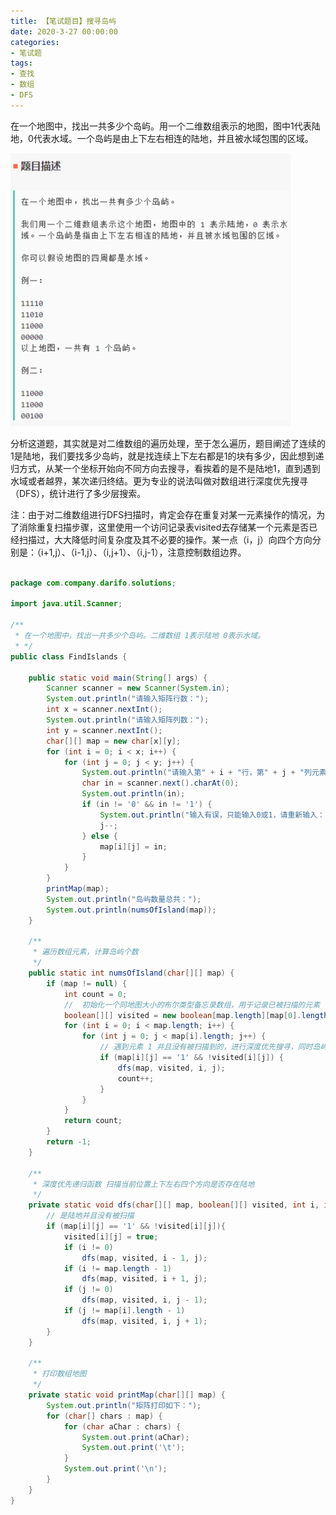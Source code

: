 ```yaml
---
title: 【笔试题目】搜寻岛屿
date: 2020-3-27 00:00:00
categories: 
- 笔试题
tags:
- 查找
- 数组
- DFS
---
```



在一个地图中，找出一共多少个岛屿。用一个二维数组表示的地图，图中1代表陆地，0代表水域。一个岛屿是由上下左右相连的陆地，并且被水域包围的区域。


![](/images/11abba423afccace7551ba1ba3042fa.png)


分析这道题，其实就是对二维数组的遍历处理，至于怎么遍历，题目阐述了连续的1是陆地，我们要找多少岛屿，就是找连续上下左右都是1的块有多少，因此想到递归方式，从某一个坐标开始向不同方向去搜寻，看挨着的是不是陆地1，直到遇到水域或者越界，某次递归终结。更为专业的说法叫做对数组进行深度优先搜寻（DFS），统计进行了多少层搜索。


注：由于对二维数组进行DFS扫描时，肯定会存在重复对某一元素操作的情况，为了消除重复扫描步骤，这里使用一个访问记录表visited去存储某一个元素是否已经扫描过，大大降低时间复杂度及其不必要的操作。某一点（i，j）向四个方向分别是：（i+1,j）、（i-1,j）、（i,j+1）、（i,j-1），注意控制数组边界。



```java

package com.company.darifo.solutions;

import java.util.Scanner;

/**
 * 在一个地图中，找出一共多少个岛屿。二维数组 1表示陆地 0表示水域。
 * */
public class FindIslands {

    public static void main(String[] args) {
        Scanner scanner = new Scanner(System.in);
        System.out.println("请输入矩阵行数：");
        int x = scanner.nextInt();
        System.out.println("请输入矩阵列数：");
        int y = scanner.nextInt();
        char[][] map = new char[x][y];
        for (int i = 0; i < x; i++) {
            for (int j = 0; j < y; j++) {
                System.out.println("请输入第" + i + "行，第" + j + "列元素：");
                char in = scanner.next().charAt(0);
                System.out.println(in);
                if (in != '0' && in != '1') {
                    System.out.println("输入有误，只能输入0或1，请重新输入：");
                    j--;
                } else {
                    map[i][j] = in;
                }
            }
        }
        printMap(map);
        System.out.println("岛屿数量总共：");
        System.out.println(numsOfIsland(map));
    }

    /**
     * 遍历数组元素，计算岛屿个数
     */
    public static int numsOfIsland(char[][] map) {
        if (map != null) {
            int count = 0;
            //  初始化一个同地图大小的布尔类型备忘录数组，用于记录已被扫描的元素
            boolean[][] visited = new boolean[map.length][map[0].length];
            for (int i = 0; i < map.length; i++) {
                for (int j = 0; j < map[i].length; j++) {
                    // 遇到元素 1 并且没有被扫描到的，进行深度优先搜寻，同时岛屿计数增加
                    if (map[i][j] == '1' && !visited[i][j]) {
                        dfs(map, visited, i, j);
                        count++;
                    }
                }
            }
            return count;
        }
        return -1;
    }

    /**
     * 深度优先递归函数 扫描当前位置上下左右四个方向是否存在陆地
     */
    private static void dfs(char[][] map, boolean[][] visited, int i, int j) {
        // 是陆地并且没有被扫描
        if (map[i][j] == '1' && !visited[i][j]){
            visited[i][j] = true;
            if (i != 0)
                dfs(map, visited, i - 1, j);
            if (i != map.length - 1)
                dfs(map, visited, i + 1, j);
            if (j != 0)
                dfs(map, visited, i, j - 1);
            if (j != map[i].length - 1)
                dfs(map, visited, i, j + 1);
        }
    }

    /**
     * 打印数组地图
     */
    private static void printMap(char[][] map) {
        System.out.println("矩阵打印如下：");
        for (char[] chars : map) {
            for (char aChar : chars) {
                System.out.print(aChar);
                System.out.print('\t');
            }
            System.out.print('\n');
        }
    }
}
```